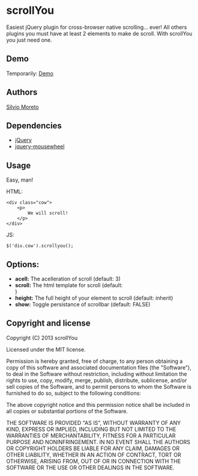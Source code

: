 scrollYou
=========

Easiest jQuery plugin for cross-browser native scrolling... ever!
All others plugins you must have at least 2 elements to make de scroll. With scrollYou you just need one.

## Demo

Temporarily: [Demo](http://silviomoreto.github.io/bootstrap-select/#scrollYou)

## Authors

[Silvio Moreto](http://github.com/silviomoreto)

## Dependencies

- [jQuery](http://github.com/jquery/query)
- [jquery-mousewheel](https://github.com/brandonaaron/jquery-mousewheel)

## Usage

Easy, man!

HTML:

    <div class="cow">
        <p>
            We will scroll!
        </p>
    </div>

JS:

    $('div.cow').scrollyou();

## Options:

- **acell:** The acelleration of scroll (default: 3)
- **scroll:** The html template for scroll (default: <div />)
- **height:** The full height of your element to scroll (default: inherit)
- **show:** Toggle persistance of scrollbar (default: FALSE)

## Copyright and license

Copyright (C) 2013 scrollYou

Licensed under the MIT license.

Permission is hereby granted, free of charge, to any person obtaining a copy of this software and associated documentation files (the "Software"), to deal in the Software without restriction, including without limitation the rights to use, copy, modify, merge, publish, distribute, sublicense, and/or sell copies of the Software, and to permit persons to whom the Software is furnished to do so, subject to the following conditions:

The above copyright notice and this permission notice shall be included in all copies or substantial portions of the Software.

THE SOFTWARE IS PROVIDED "AS IS", WITHOUT WARRANTY OF ANY KIND, EXPRESS OR IMPLIED, INCLUDING BUT NOT LIMITED TO THE WARRANTIES OF MERCHANTABILITY, FITNESS FOR A PARTICULAR PURPOSE AND NONINFRINGEMENT. IN NO EVENT SHALL THE AUTHORS OR COPYRIGHT HOLDERS BE LIABLE FOR ANY CLAIM, DAMAGES OR OTHER LIABILITY, WHETHER IN AN ACTION OF CONTRACT, TORT OR OTHERWISE, ARISING FROM, OUT OF OR IN CONNECTION WITH THE SOFTWARE OR THE USE OR OTHER DEALINGS IN THE SOFTWARE.
